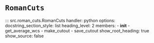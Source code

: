 # `RomanCuts`

::: src.roman_cuts.RomanCuts
    handler: python
    options:
      docstring_section_style: list
      heading_level: 2
      members:
        - __init__
        - get_average_wcs
        - make_cutout
        - save_cutout
      show_root_heading: true
      show_source: false
